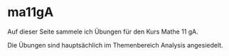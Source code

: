# ma11gA

Auf dieser Seite sammele ich Übungen für den Kurs Mathe 11 gA.

Die Übungen sind hauptsächlich im Themenbereich Analysis angesiedelt.
